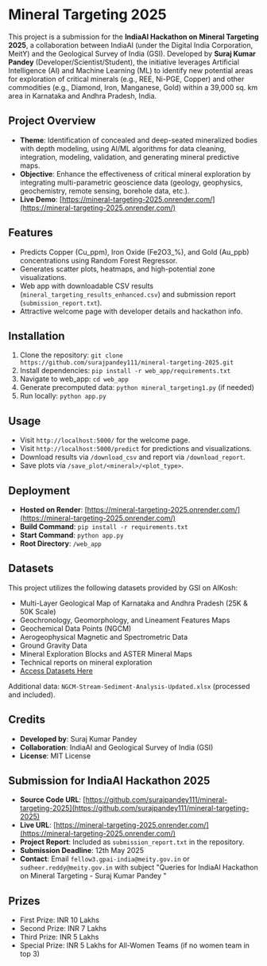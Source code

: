 # Mineral Targeting 2025

This project is a submission for the **IndiaAI Hackathon on Mineral Targeting 2025**, a collaboration between IndiaAI (under the Digital India Corporation, MeitY) and the Geological Survey of India (GSI). Developed by **Suraj Kumar Pandey** (Developer/Scientist/Student), the initiative leverages Artificial Intelligence (AI) and Machine Learning (ML) to identify new potential areas for exploration of critical minerals (e.g., REE, Ni-PGE, Copper) and other commodities (e.g., Diamond, Iron, Manganese, Gold) within a 39,000 sq. km area in Karnataka and Andhra Pradesh, India.

## Project Overview
- **Theme**: Identification of concealed and deep-seated mineralized bodies with depth modeling, using AI/ML algorithms for data cleaning, integration, modeling, validation, and generating mineral predictive maps.
- **Objective**: Enhance the effectiveness of critical mineral exploration by integrating multi-parametric geoscience data (geology, geophysics, geochemistry, remote sensing, borehole data, etc.).
- **Live Demo**: [https://mineral-targeting-2025.onrender.com/](https://mineral-targeting-2025.onrender.com/)

## Features
- Predicts Copper (Cu_ppm), Iron Oxide (Fe2O3_%), and Gold (Au_ppb) concentrations using Random Forest Regressor.
- Generates scatter plots, heatmaps, and high-potential zone visualizations.
- Web app with downloadable CSV results (`mineral_targeting_results_enhanced.csv`) and submission report (`submission_report.txt`).
- Attractive welcome page with developer details and hackathon info.

## Installation
1. Clone the repository: `git clone https://github.com/surajpandey111/mineral-targeting-2025.git`
2. Install dependencies: `pip install -r web_app/requirements.txt`
3. Navigate to web_app: `cd web_app`
4. Generate precomputed data: `python mineral_targeting1.py` (if needed)
5. Run locally: `python app.py`

## Usage
- Visit `http://localhost:5000/` for the welcome page.
- Visit `http://localhost:5000/predict` for predictions and visualizations.
- Download results via `/download_csv` and report via `/download_report`.
- Save plots via `/save_plot/<mineral>/<plot_type>`.

## Deployment
- **Hosted on Render**: [https://mineral-targeting-2025.onrender.com/](https://mineral-targeting-2025.onrender.com/)
- **Build Command**: `pip install -r requirements.txt`
- **Start Command**: `python app.py`
- **Root Directory**: `/web_app`

## Datasets
This project utilizes the following datasets provided by GSI on AIKosh:
- Multi-Layer Geological Map of Karnataka and Andhra Pradesh (25K & 50K Scale)
- Geochronology, Geomorphology, and Lineament Features Maps
- Geochemical Data Points (NGCM)
- Aerogeophysical Magnetic and Spectrometric Data
- Ground Gravity Data
- Mineral Exploration Blocks and ASTER Mineral Maps
- Technical reports on mineral exploration
- [Access Datasets Here](https://aikosh.indiaai.gov.in/home)

Additional data: `NGCM-Stream-Sediment-Analysis-Updated.xlsx` (processed and included).

## Credits
- **Developed by**: Suraj Kumar Pandey
- **Collaboration**: IndiaAI and Geological Survey of India (GSI)
- **License**: MIT License

## Submission for IndiaAI Hackathon 2025
- **Source Code URL**: [https://github.com/surajpandey111/mineral-targeting-2025](https://github.com/surajpandey111/mineral-targeting-2025)
- **Live URL**: [https://mineral-targeting-2025.onrender.com/](https://mineral-targeting-2025.onrender.com/)
- **Project Report**: Included as `submission_report.txt` in the repository.
- **Submission Deadline**: 12th May 2025
- **Contact**: Email `fellow3.gpai-india@meity.gov.in` or `sudheer.reddy@meity.gov.in` with subject "Queries for IndiaAI Hackathon on Mineral Targeting - Suraj Kumar Pandey "

## Prizes
- First Prize: INR 10 Lakhs
- Second Prize: INR 7 Lakhs
- Third Prize: INR 5 Lakhs
- Special Prize: INR 5 Lakhs for All-Women Teams (if no women team in top 3)
